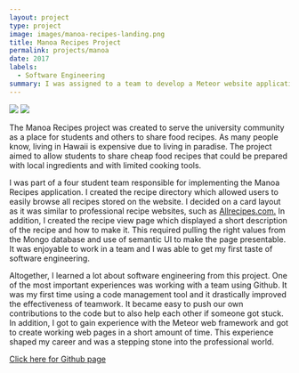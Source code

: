 ```yaml
---
layout: project
type: project
image: images/manoa-recipes-landing.png
title: Manoa Recipes Project
permalink: projects/manoa
date: 2017
labels:
  - Software Engineering
summary: I was assigned to a team to develop a Meteor website application. We decided to create a recipe application to be used by Manoa students and the public.
---
```


<div class="ui centered medium images">
  <img src="../images/manoa-recipes-directory.png">
  <img src="../images/manoa-recipes-view.png">
</div>

The Manoa Recipes project was created to serve the university community as a place for students and others to share food recipes. As many people know, living in Hawaii is expensive due to living in paradise. The project aimed to allow students to share cheap food recipes that could be prepared with local ingredients and with limited cooking tools. 

I was part of a four student team responsible for implementing the Manoa Recipes application. I created the recipe directory which allowed users to easily browse all recipes stored on the website. I decided on a card layout as it was similar to professional recipe websites, such as <a href="http://allrecipes.com/">Allrecipes.com.</a> In addition, I created the recipe view page which displayed a short description of the recipe and how to make it. This required pulling the right values from the Mongo database and use of semantic UI to make the page presentable. It was enjoyable to work in a team and I was able to get my first taste of software engineering.

Altogether, I learned a lot about software engineering from this project. One of the most important experiences was working with a team using Github. It was my first time using a code management tool and it drastically improved the effectiveness of teamwork. It became easy to push our own contributions to the code but to also help each other if someone got stuck. In addition, I got to gain experience with the Meteor web framework and got to create working web pages in a short amount of time. This experience shaped my career and was a stepping stone into the professional world.

<a href="https://github.com/manoarecipes/manoarecipes">
  Click here for Github page
</a>
